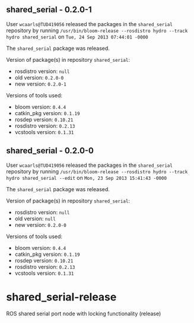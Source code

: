 ## shared_serial - 0.2.0-1

User `wcaarls@TUD419056` released the packages in the `shared_serial` repository by running `/usr/bin/bloom-release --rosdistro hydro --track hydro shared_serial` on `Tue, 24 Sep 2013 07:44:01 -0000`

The `shared_serial` package was released.

Version of package(s) in repository `shared_serial`:
- rosdistro version: `null`
- old version: `0.2.0-0`
- new version: `0.2.0-1`

Versions of tools used:
- bloom version: `0.4.4`
- catkin_pkg version: `0.1.19`
- rosdep version: `0.10.21`
- rosdistro version: `0.2.13`
- vcstools version: `0.1.31`


## shared_serial - 0.2.0-0

User `wcaarls@TUD419056` released the packages in the `shared_serial` repository by running `/usr/bin/bloom-release --rosdistro hydro --track hydro shared_serial --edit` on `Mon, 23 Sep 2013 15:41:43 -0000`

The `shared_serial` package was released.

Version of package(s) in repository `shared_serial`:
- rosdistro version: `null`
- old version: `null`
- new version: `0.2.0-0`

Versions of tools used:
- bloom version: `0.4.4`
- catkin_pkg version: `0.1.19`
- rosdep version: `0.10.21`
- rosdistro version: `0.2.13`
- vcstools version: `0.1.31`


shared_serial-release
=====================

ROS shared serial port node with locking functionality (release)
